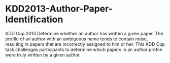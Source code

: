 # KDD2013-Author-Paper-Identification
KDD Cup 2013
Determine whether an author has written a given paper.
The profile of an author with an ambiguous name tends to contain noise, 
resulting in papers that are incorrectly assigned to him or her. This KDD Cup task 
challenges participants to determine which papers in an author profile were truly written by a given author. 
